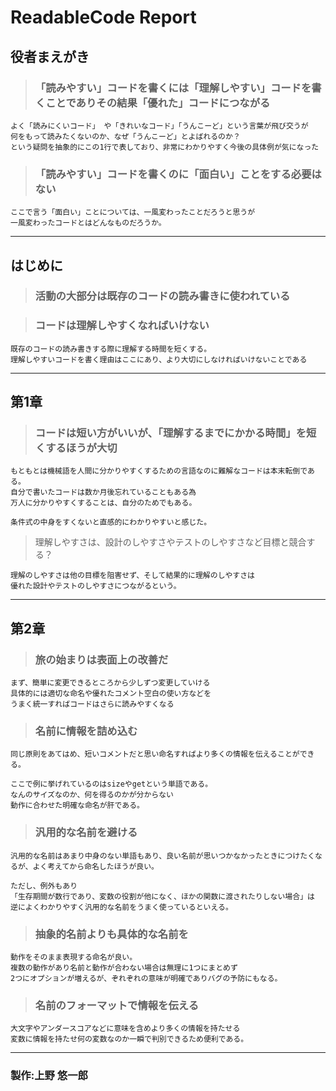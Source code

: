 ﻿# ReadableCode Report

## 役者まえがき

>### 「読みやすい」コードを書くには「理解しやすい」コードを書くことでありその結果「優れた」コードにつながる  

    よく「読みにくいコード」 や「きれいなコード」「うんこーど」という言葉が飛び交うが  
    何をもって読みたくないのか、なぜ「うんこーど」とよばれるのか？  
    という疑問を抽象的にこの1行で表しており、非常にわかりやすく今後の具体例が気になった

> ### 「読みやすい」コードを書くのに「面白い」ことをする必要はない

    ここで言う「面白い」ことについては、一風変わったことだろうと思うが  
    一風変わったコードとはどんなものだろうか。

---

## はじめに

>### 活動の大部分は既存のコードの読み書きに使われている

>### コードは理解しやすくなればいけない

    既存のコードの読み書きする際に理解する時間を短くする。  
    理解しやすいコードを書く理由はここにあり、より大切にしなければいけないことである
---

## 第1章

>### コードは短い方がいいが、「理解するまでにかかる時間」を短くするほうが大切

    もともとは機械語を人間に分かりやすくするための言語なのに難解なコードは本末転倒である。  
    自分で書いたコードは数か月後忘れていることもある為  
    万人に分かりやすくすることは、自分のためでもある。

    条件式の中身をすくないと直感的にわかりやすいと感じた。

>理解しやすさは、設計のしやすさやテストのしやすさなど目標と競合する？

    理解のしやすさは他の目標を阻害せず、そして結果的に理解のしやすさは  
    優れた設計やテストのしやすさにつながるという。
---

## 第2章

>### 旅の始まりは表面上の改善だ

    まず、簡単に変更できるところから少しずつ変更していける
    具体的には適切な命名や優れたコメント空白の使い方などを  
    うまく統一すればコードはさらに読みやすくなる

>### 名前に情報を詰め込む

    同じ原則をあてはめ、短いコメントだと思い命名すればより多くの情報を伝えることができる。

    ここで例に挙げれているのはsizeやgetという単語である。
    なんのサイズなのか、何を得るのかが分からない
    動作に合わせた明確な命名が肝である。

>### 汎用的な名前を避ける

    汎用的な名前はあまり中身のない単語もあり、良い名前が思いつかなかったときにつけたくなるが、よく考えてから命名したほうが良い。

    ただし、例外もあり
    「生存期間が数行であり、変数の役割が他になく、ほかの関数に渡されたりしない場合」は
    逆によくわかりやすく汎用的な名前をうまく使っているといえる。

>### 抽象的名前よりも具体的な名前を

    動作をそのまま表現する命名が良い。  
    複数の動作があり名前と動作が合わない場合は無理に1つにまとめず  
    2つにオプションが増えるが、ぞれぞれの意味が明確でありバグの予防にもなる。

>### 名前のフォーマットで情報を伝える

    大文字やアンダースコアなどに意味を含めより多くの情報を持たせる    
    変数に情報を持たせ何の変数なのか一瞬で判別できるため便利である。

---
### 製作:上野 悠一郎
